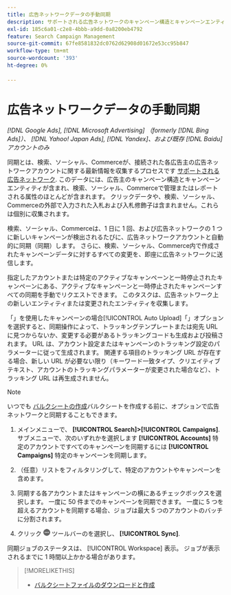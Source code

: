 ```yaml
---
title: 広告ネットワークデータの手動同期
description: サポートされる広告ネットワークのキャンペーン構造とキャンペーンエンティティの同期を手動でトリガーする方法について説明します。
exl-id: 185c6a01-c2e8-4bbb-a9dd-0a8200eb4792
feature: Search Campaign Management
source-git-commit: 67fe8581832dc0762d62908d01672e53cc95b847
workflow-type: tm+mt
source-wordcount: '393'
ht-degree: 0%

---
```


# 広告ネットワークデータの手動同期

*[!DNL Google Ads], [!DNL Microsoft Advertising] （formerly [!DNL Bing Ads]）、 [!DNL Yahoo! Japan Ads], [!DNL Yandex]、および既存 [!DNL Baidu] アカウントのみ*

同期とは、検索、ソーシャル、Commerceが、接続された各広告主の広告ネットワークアカウントに関する最新情報を収集するプロセスです [サポートされる広告ネットワーク](/help/search-social-commerce/introduction/supported-inventory.md). このデータには、広告主のキャンペーン構造とキャンペーンエンティティが含まれ、検索、ソーシャル、Commerceで管理またはレポートされる属性のほとんどが含まれます。 クリックデータや、検索、ソーシャル、Commerceの外部で入力された入札および入札修飾子は含まれません。これらは個別に収集されます。

検索、ソーシャル、Commerceは、1 日に 1 回、および広告ネットワークの 1 つに新しいキャンペーンが検出されるたびに、広告ネットワークアカウントと自動的に同期（同期）します。 さらに、検索、ソーシャル、Commerce内で作成されたキャンペーンデータに対するすべての変更を、即座に広告ネットワークに送信します。

指定したアカウントまたは特定のアクティブなキャンペーンと一時停止されたキャンペーンにある、アクティブなキャンペーンと一時停止されたキャンペーンすべての同期を手動でリクエストできます。 このタスクは、広告ネットワーク上の新しいエンティティまたは変更されたエンティティを収集します。

「」を使用したキャンペーンの場合[!UICONTROL Auto Upload]「」オプションを選択すると、同期操作によって、トラッキングテンプレートまたは宛先 URL に見つからないか、変更する必要があるトラッキングコードも生成および投稿されます。 URL は、アカウント設定またはキャンペーンのトラッキング設定のパラメーターに従って生成されます。 関連する項目のトラッキング URL が存在する場合、新しい URL が必要ない限り（キーワード一致タイプ、クリエイティブテキスト、アカウントのトラッキングパラメーターが変更された場合など）、トラッキング URL は再生成されません。

>[!NOTE]
>
>いつでも [バルクシートの作成](/help/search-social-commerce/campaign-management/bulksheets/bulksheet-download.md)バルクシートを作成する前に、オプションで広告ネットワークと同期することもできます。

1. メインメニューで、 **[!UICONTROL Search]>[!UICONTROL Campaigns]**. サブメニューで、次のいずれかを選択します **[!UICONTROL Accounts]** 特定のアカウントですべてのキャンペーンを同期するには **[!UICONTROL Campaigns]** 特定のキャンペーンを同期します。

1. （任意）リストをフィルタリングして、特定のアカウントやキャンペーンを含めます。

1. 同期する各アカウントまたはキャンペーンの横にあるチェックボックスを選択します。 一度に 50 件までのキャンペーンを同期できます。 一度に 5 つを超えるアカウントを同期する場合、ジョブは最大 5 つのアカウントのバッチに分割されます。

1. クリック **![詳細](/help/search-social-commerce/assets/more.png "詳細")** ツールバーのを選択し、 **[!UICONTROL Sync]**.

同期ジョブのステータスは、 [!UICONTROL Workspace] 表示。 ジョブが表示されるまでに 1 時間以上かかる場合があります。

>[!MORELIKETHIS]
>
>* [バルクシートファイルのダウンロードと作成](/help/search-social-commerce/campaign-management/bulksheets/bulksheet-download.md)

